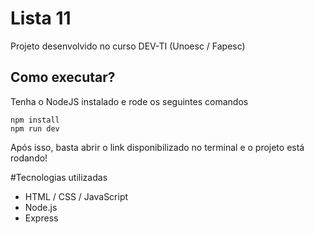# Lista 11
Projeto desenvolvido no curso DEV-TI (Unoesc / Fapesc)

## Como executar?
Tenha o NodeJS instalado e rode os seguintes comandos
```
npm install
npm run dev
```
Após isso, basta abrir o link disponibilizado no terminal e o projeto está rodando!

#Tecnologias utilizadas
- HTML / CSS / JavaScript
- Node.js
- Express
